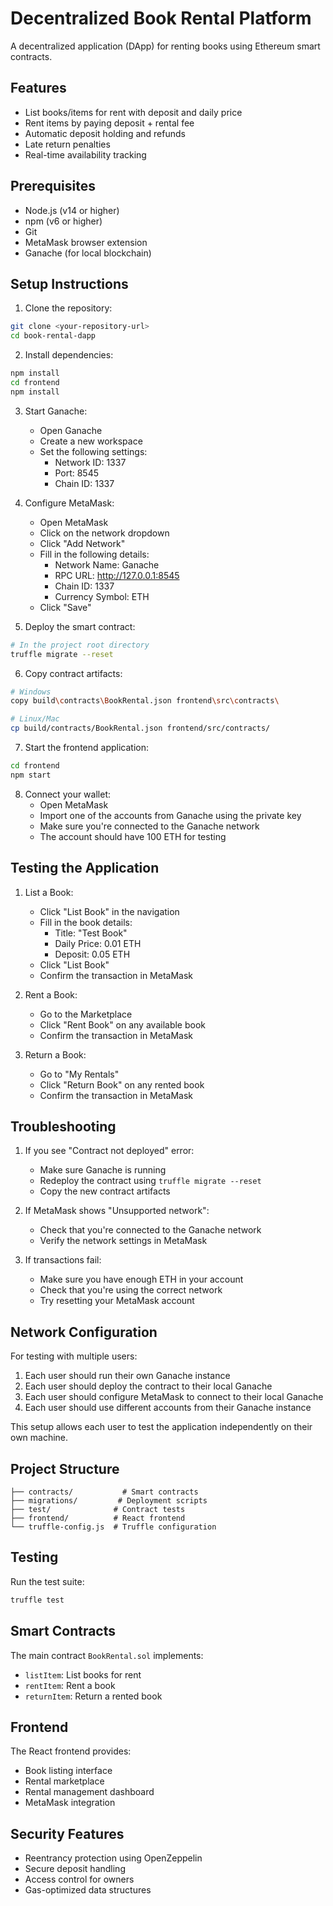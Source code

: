 # Decentralized Book Rental Platform

A decentralized application (DApp) for renting books using Ethereum smart contracts.

## Features

- List books/items for rent with deposit and daily price
- Rent items by paying deposit + rental fee
- Automatic deposit holding and refunds
- Late return penalties
- Real-time availability tracking

## Prerequisites

- Node.js (v14 or higher)
- npm (v6 or higher)
- Git
- MetaMask browser extension
- Ganache (for local blockchain)

## Setup Instructions

1. Clone the repository:
```bash
git clone <your-repository-url>
cd book-rental-dapp
```

2. Install dependencies:
```bash
npm install
cd frontend
npm install
```

3. Start Ganache:
   - Open Ganache
   - Create a new workspace
   - Set the following settings:
     - Network ID: 1337
     - Port: 8545
     - Chain ID: 1337

4. Configure MetaMask:
   - Open MetaMask
   - Click on the network dropdown
   - Click "Add Network"
   - Fill in the following details:
     - Network Name: Ganache
     - RPC URL: http://127.0.0.1:8545
     - Chain ID: 1337
     - Currency Symbol: ETH
   - Click "Save"

5. Deploy the smart contract:
```bash
# In the project root directory
truffle migrate --reset
```

6. Copy contract artifacts:
```bash
# Windows
copy build\contracts\BookRental.json frontend\src\contracts\

# Linux/Mac
cp build/contracts/BookRental.json frontend/src/contracts/
```

7. Start the frontend application:
```bash
cd frontend
npm start
```

8. Connect your wallet:
   - Open MetaMask
   - Import one of the accounts from Ganache using the private key
   - Make sure you're connected to the Ganache network
   - The account should have 100 ETH for testing

## Testing the Application

1. List a Book:
   - Click "List Book" in the navigation
   - Fill in the book details:
     - Title: "Test Book"
     - Daily Price: 0.01 ETH
     - Deposit: 0.05 ETH
   - Click "List Book"
   - Confirm the transaction in MetaMask

2. Rent a Book:
   - Go to the Marketplace
   - Click "Rent Book" on any available book
   - Confirm the transaction in MetaMask

3. Return a Book:
   - Go to "My Rentals"
   - Click "Return Book" on any rented book
   - Confirm the transaction in MetaMask

## Troubleshooting

1. If you see "Contract not deployed" error:
   - Make sure Ganache is running
   - Redeploy the contract using `truffle migrate --reset`
   - Copy the new contract artifacts

2. If MetaMask shows "Unsupported network":
   - Check that you're connected to the Ganache network
   - Verify the network settings in MetaMask

3. If transactions fail:
   - Make sure you have enough ETH in your account
   - Check that you're using the correct network
   - Try resetting your MetaMask account

## Network Configuration

For testing with multiple users:
1. Each user should run their own Ganache instance
2. Each user should deploy the contract to their local Ganache
3. Each user should configure MetaMask to connect to their local Ganache
4. Each user should use different accounts from their Ganache instance

This setup allows each user to test the application independently on their own machine.

## Project Structure

```
├── contracts/           # Smart contracts
├── migrations/         # Deployment scripts
├── test/              # Contract tests
├── frontend/          # React frontend
└── truffle-config.js  # Truffle configuration
```

## Testing

Run the test suite:
```bash
truffle test
```

## Smart Contracts

The main contract `BookRental.sol` implements:
- `listItem`: List books for rent
- `rentItem`: Rent a book
- `returnItem`: Return a rented book

## Frontend

The React frontend provides:
- Book listing interface
- Rental marketplace
- Rental management dashboard
- MetaMask integration

## Security Features

- Reentrancy protection using OpenZeppelin
- Secure deposit handling
- Access control for owners
- Gas-optimized data structures

